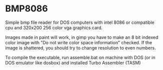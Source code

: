 # BMP8086
Simple bmp file reader for DOS computers with intel 8086 or compatible cpu and 320x200 256 color vga graphics card.

Images made in paint will work, in gimp you have to make an 8 bit indexed color image with "Do not write color space information" checked.
If the image is shattered, you should try to change resolution to even numbers. 

To compile the executable, run assemble.bat on machine with DOS (or in DOS emulator like dosbox) and installed Turbo Assembler (TASM)
